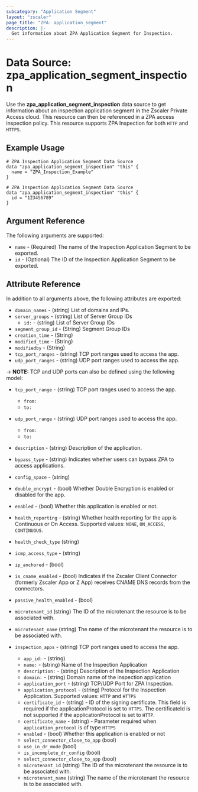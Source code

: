 ```yaml
---
subcategory: "Application Segment"
layout: "zscaler"
page_title: "ZPA: application_segment"
description: |-
  Get information about ZPA Application Segment for Inspection.
---
```


# Data Source: zpa_application_segment_inspection

Use the **zpa_application_segment_inspection** data source to get information about an inspection application segment in the Zscaler Private Access cloud. This resource can then be referenced in a ZPA access inspection policy. This resource supports ZPA Inspection for both `HTTP` and `HTTPS`.

## Example Usage

```hcl
# ZPA Inspection Application Segment Data Source
data "zpa_application_segment_inspection" "this" {
  name = "ZPA_Inspection_Example"
}
```

```hcl
# ZPA Inspection Application Segment Data Source
data "zpa_application_segment_inspection" "this" {
  id = "123456789"
}
```

## Argument Reference

The following arguments are supported:

* `name` - (Required) The name of the Inspection Application Segment to be exported.
* `id` - (Optional) The ID of the Inspection Application Segment to be exported.

## Attribute Reference

In addition to all arguments above, the following attributes are exported:

* `domain_names` - (string) List of domains and IPs.
* `server_groups` - (string) List of Server Group IDs
  * `id:` - (string) List of Server Group IDs
* `segment_group_id` - (String) Segment Group IDs
* `creation_time` - (String)
* `modified_time` - (String)
* `modifiedby` - (String)
* `tcp_port_ranges` - (string) TCP port ranges used to access the app.
* `udp_port_ranges` - (string) UDP port ranges used to access the app.

-> **NOTE:**  TCP and UDP ports can also be defined using the following model:

* `tcp_port_range` - (string) TCP port ranges used to access the app.
  * `from:`
  * `to:`
* `udp_port_range` - (string) UDP port ranges used to access the app.
  * `from:`
  * `to:`

* `description` - (string) Description of the application.
* `bypass_type` - (string) Indicates whether users can bypass ZPA to access applications.
* `config_space` - (string)
* `double_encrypt` - (bool) Whether Double Encryption is enabled or disabled for the app.
* `enabled` - (bool) Whether this application is enabled or not.
* `health_reporting` - (string) Whether health reporting for the app is Continuous or On Access. Supported values: `NONE`, `ON_ACCESS`, `CONTINUOUS`.
* `health_check_type` (string)
* `icmp_access_type` - (string)
* `ip_anchored` - (bool)
* `is_cname_enabled` - (bool) Indicates if the Zscaler Client Connector (formerly Zscaler App or Z App) receives CNAME DNS records from the connectors.
* `passive_health_enabled` - (bool)
* `microtenant_id` (string) The ID of the microtenant the resource is to be associated with.
* `microtenant_name` (string) The name of the microtenant the resource is to be associated with.

* `inspection_apps` - (string) TCP port ranges used to access the app.
  * `app_id:` - (string)
  * `name:` - (string) Name of the Inspection Application
  * `description:` - (string) Description of the Inspection Application
  * `domain:` - (string) Domain name of the inspection application
  * `application_port` - (string) TCP/UDP Port for ZPA Inspection.
  * `application_protocol` - (string) Protocol for the Inspection Application. Supported values: `HTTP` and `HTTPS`
  * `certificate_id` - (string) - ID of the signing certificate. This field is required if the applicationProtocol is set to `HTTPS`. The certificateId is not supported if the applicationProtocol is set to `HTTP`.
  * `certificate_name` - (string) - Parameter required when `application_protocol` is of type `HTTPS`
  * `enabled` - (bool) Whether this application is enabled or not
  * `select_connector_close_to_app` (bool)
  * `use_in_dr_mode` (bool)
  * `is_incomplete_dr_config` (bool)
  * `select_connector_close_to_app` (bool)
  * `microtenant_id` (string) The ID of the microtenant the resource is to be associated with.
  * `microtenant_name` (string) The name of the microtenant the resource is to be associated with.
